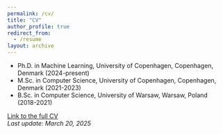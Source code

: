 ```yaml
---
permalink: /cv/
title: "CV"
author_profile: true
redirect_from:
  - /resume
layout: archive
---
```


- Ph.D. in Machine Learning, University of Copenhagen, Copenhagen, Denmark (2024-present)
- M.Sc. in Computer Science, University of Copenhagen, Copenhagen, Denmark (2021-2023)
- B.Sc. in Computer Science, University of Warsaw, Warsaw, Poland (2018-2021)

[Link to the full CV](https://mikmaz.github.io/files/cv-mmazurczyk.pdf)<br>
<em>Last update: March 20, 2025</em>